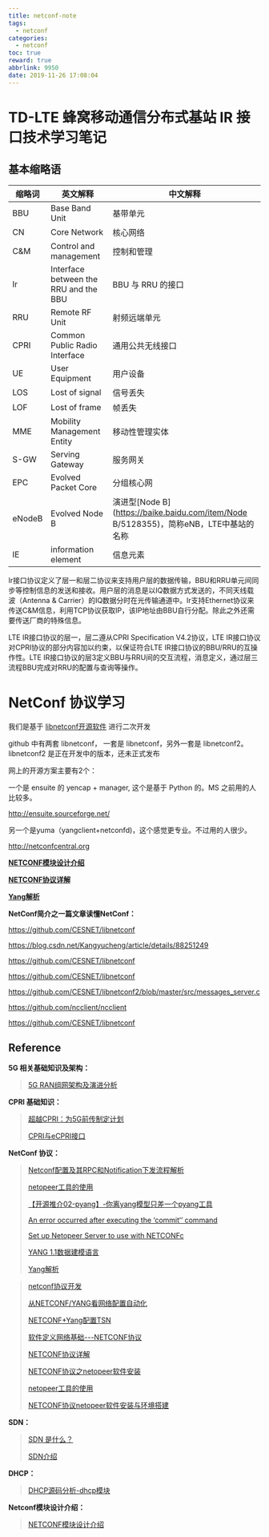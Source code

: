 ```yaml
---
title: netconf-note
tags:
  - netconf
categories:
  - netconf
toc: true
reward: true
abbrlink: 9950
date: 2019-11-26 17:08:04
---
```


# TD-LTE 蜂窝移动通信分布式基站 IR 接口技术学习笔记

## 基本缩略语

| 缩略词 | 英文解释                              | 中文解释                                                     |
| ------ | ------------------------------------- | ------------------------------------------------------------ |
| BBU    | Base Band Unit                        | 基带单元                                                     |
| CN     | Core Network                          | 核心网络                                                     |
| C&M    | Control and management                | 控制和管理                                                   |
| Ir     | Interface between the RRU and the BBU | BBU 与 RRU 的接口                                            |
| RRU    | Remote RF Unit                        | 射频远端单元                                                 |
| CPRI   | Common Public Radio Interface         | 通用公共无线接口                                             |
| UE     | User Equipment                        | 用户设备                                                     |
| LOS    | Lost of signal                        | 信号丢失                                                     |
| LOF    | Lost of frame                         | 帧丢失                                                       |
| MME    | Mobility Management Entity            | 移动性管理实体                                               |
| S-GW   | Serving Gateway                       | 服务网关                                                     |
| EPC    | Evolved Packet Core                   | 分组核心网                                                   |
| eNodeB | Evolved Node B                        | 演进型[Node B](https://baike.baidu.com/item/Node B/5128355)，简称eNB，LTE中基站的名称 |
| IE     | information element                   | 信息元素                                                     |



Ir接口协议定义了层一和层二协议来支持用户层的数据传输，BBU和RRU单元间同步等控制信息的发送和接收。用户层的消息是以IQ数据方式发送的，不同天线载波（Antenna & Carrier）的IQ数据分时在光传输通道中。Ir支持Ethernet协议来传送C&M信息，利用TCP协议获取IP，该IP地址由BBU自行分配。除此之外还需要传送厂商的特殊信息。

LTE IR接口协议的层一，层二遵从CPRI Specification V4.2协议，LTE IR接口协议对CPRI协议的部分内容加以约束，以保证符合LTE IR接口协议的BBU/RRU的互操作性。LTE IR接口协议的层3定义BBU与RRU间的交互流程，消息定义，通过层三流程BBU完成对RRU的配置与查询等操作。



# NetConf 协议学习

我们是基于 [libnetconf开源软件](https://github.com/CESNET/libnetconf) 进行二次开发

github 中有两套 libnetconf， 一套是 libnetconf，另外一套是 libnetconf2。libnetconf2 是正在开发中的版本，还未正式发布

网上的开源方案主要有2个：

一个是 ensuite 的 yencap + manager, 这个是基于 Python 的。MS 之前用的人比较多。

http://ensuite.sourceforge.net/

另一个是yuma（yangclient+netconfd)，这个感觉更专业。不过用的人很少。

http://netconfcentral.org

**[NETCONF模块设计介绍](https://blog.csdn.net/haopeng123321/article/details/54934542)**

**[NETCONF协议详解](https://blog.csdn.net/anzheangel/article/details/78885880)**

**[Yang解析](https://blog.csdn.net/CSND_PAN/article/details/79542917)**

**NetConf简介之一篇文章读懂NetConf：**

https://github.com/CESNET/libnetconf

https://blog.csdn.net/Kangyucheng/article/details/88251249

https://github.com/CESNET/libnetconf

https://github.com/CESNET/libnetconf

https://github.com/CESNET/libnetconf2/blob/master/src/messages_server.c

https://github.com/ncclient/ncclient

https://github.com/CESNET/libnetconf



## Reference

**5G 相关基础知识及架构：**

> [5G RAN组网架构及演进分析](http://m.c114.com.cn/w5466-1074079.html)

**CPRI 基础知识：**

> [超越CPRI：为5G前传制定计划](https://www.exfo.com/zh/resources/blog/beyond-cpri-planning-5g-fronthaul/)
>
> [CPRI与eCPRI接口]([http://www.5gcorner.com/2019/09/24/cpri%E4%B8%8Eecpri%E6%8E%A5%E5%8F%A3/](http://www.5gcorner.com/2019/09/24/cpri与ecpri接口/))

**NetConf 协议：**

> [ Netconf配置及其RPC和Notification下发流程解析 ](https://www.sdnlab.com/17786.html)
>
> [netopeer工具的使用]( https://blog.csdn.net/mylifeyouwill/article/details/81539547 )
>
> [【开源推介02-pyang】-你离yang模型只差一个pyang工具]( https://blog.csdn.net/xinquanv1/article/details/88133803 )
>
> [An error occurred after executing the ‘commit‘’ command](https://github.com/CESNET/netopeer/issues/166)
>
> [Set up Netopeer Server to use with NETCONFc](http://www.seguesoft.com/index.php/how-to-set-up-netopeer-server-to-use-with-netconfc)
>
> [YANG 1.1数据建模语言](https://www.bookstack.cn/read/rfc7950-zh/README.md)
>
> [Yang解析]( https://blog.csdn.net/CSND_PAN/article/details/79542917 )



> [netconf协议开发](https://blog.csdn.net/happylzs2008/article/details/91359439)
>
> [从NETCONF/YANG看网络配置自动化](https://www.sdnlab.com/16064.html)
>
> [NETCONF+Yang配置TSN](http://www.mamicode.com/info-detail-2619856.html)
>
> 
>
> [软件定义网络基础---NETCONF协议](https://www.cnblogs.com/ssyfj/p/11651450.html)
>
> [NETCONF协议详解](https://blog.csdn.net/CSND_PAN/article/details/79541868)
>
> [NETCONF协议之netopeer软件安装](https://blog.csdn.net/baiqishijkh/article/details/74006878)
>
> [netopeer工具的使用](https://blog.csdn.net/mylifeyouwill/article/details/81539547)
>
> [NETCONF协议netopeer软件安装与环境搭建](https://blog.csdn.net/rocson001/article/details/54575899)
>
> 

**SDN：**

> [SDN 是什么？](https://www.zhihu.com/question/20279620)
>
> [SDN介绍](https://www.cnblogs.com/ssyfj/tag/SDN/)

**DHCP：**

> [DHCP源码分析-dhcp模块](https://blog.csdn.net/wuyongpeng0912/article/details/50445486)



**Netconf模块设计介绍：**

> [NETCONF模块设计介绍](https://blog.csdn.net/haopeng123321/article/details/54934542)


